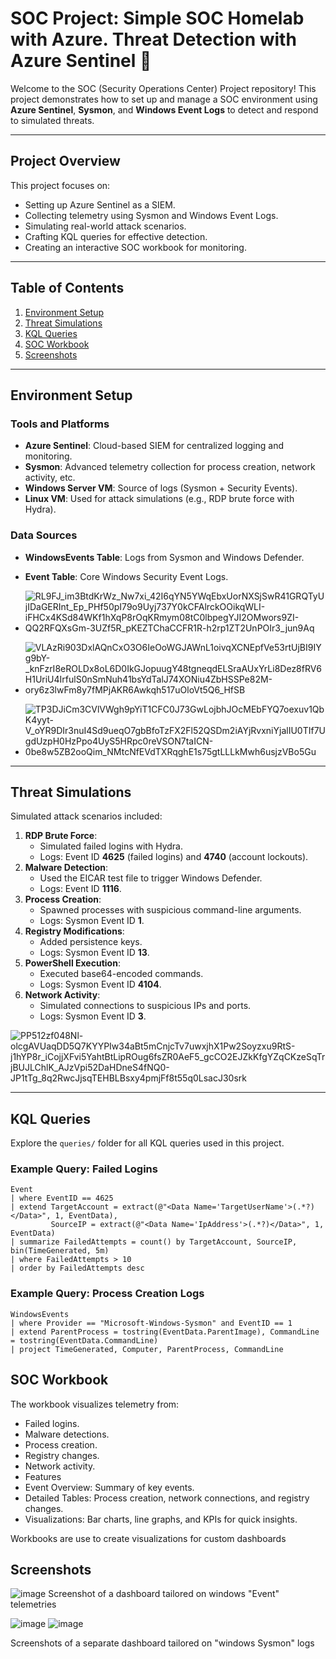# SOC Project: Simple SOC Homelab with Azure. Threat Detection with Azure Sentinel 🚀

Welcome to the SOC (Security Operations Center) Project repository! This project demonstrates how to set up and manage a SOC environment using **Azure Sentinel**, **Sysmon**, and **Windows Event Logs** to detect and respond to simulated threats.

---

## **Project Overview**
This project focuses on:
- Setting up Azure Sentinel as a SIEM.
- Collecting telemetry using Sysmon and Windows Event Logs.
- Simulating real-world attack scenarios.
- Crafting KQL queries for effective detection.
- Creating an interactive SOC workbook for monitoring.

---

## **Table of Contents**
1. [Environment Setup](#environment-setup)
2. [Threat Simulations](#threat-simulations)
3. [KQL Queries](#kql-queries)
4. [SOC Workbook](#soc-workbook)
5. [Screenshots](#screenshots)

---

## **Environment Setup**
### Tools and Platforms
- **Azure Sentinel**: Cloud-based SIEM for centralized logging and monitoring.
- **Sysmon**: Advanced telemetry collection for process creation, network activity, etc.
- **Windows Server VM**: Source of logs (Sysmon + Security Events).
- **Linux VM**: Used for attack simulations (e.g., RDP brute force with Hydra).

### Data Sources
- **WindowsEvents Table**: Logs from Sysmon and Windows Defender.
- **Event Table**: Core Windows Security Event Logs.

- ![RL9FJ_im3BtdKrWz_Nw7xi_42I6qYN5YWqEbxUorNXSjSwR41GRQTyUjIDaGERInt_Ep_PHf50pI79o9Uyj737Y0kCFAlrckOOikqWLI-iFHCx4KSd84WKf1hXqP8rOqKRmym08tC0lbpegYJI2OMwors9ZI-QQ2RFQXsGm-3UZf5R_pKEZTChaCCFR1R-h2rp1ZT2UnPOIr3_jun9Aq](https://github.com/user-attachments/assets/609b9163-bfff-47f2-a297-e770f75db7d4)
- ![VLAzRi903DxlAQnCxO3O6IeOoWGJAWnL1oivqXCNEpfVe53rtUjBI9IYg9bY-_knFzrI8eROLDx8oL6D0IkGJopuugY48tgneqdELSraAUxYrLi8Dez8fRV6H1UriU4IrfulS0nSmNuh41bsYdTalJ74XONiu4ZbHSSPe82M-ory6z3lwFm8y7fMPjAKR6Awkqh517uOloVt5Q6_HfSB](https://github.com/user-attachments/assets/e81f3b26-420e-4f57-a93a-fb6120093821)
- ![TP3DJiCm3CVlVWgh9pYiT1CFC0J73GwLojbhJOcMEbFYQ7oexuv1QbK4yyt-V_oYR9DIr3nuI4Sd9ueqO7gbBfoTzFX2Fl52QSDm2iAYjRvxniYjalIU0TIf7UgdUzpH0HzPpo4UyS5HRpc0reVSON7taICN-0be8w5ZB2ooQim_NMtcNfEVdTXRqghE1s75gtLLLkMwh6usjzVBo5Gu](https://github.com/user-attachments/assets/95da3e89-300d-4bca-9c04-d38943b4afa9)

---

## **Threat Simulations**
Simulated attack scenarios included:
1. **RDP Brute Force**:
   - Simulated failed logins with Hydra.
   - Logs: Event ID **4625** (failed logins) and **4740** (account lockouts).
2. **Malware Detection**:
   - Used the EICAR test file to trigger Windows Defender.
   - Logs: Event ID **1116**.
3. **Process Creation**:
   - Spawned processes with suspicious command-line arguments.
   - Logs: Sysmon Event ID **1**.
4. **Registry Modifications**:
   - Added persistence keys.
   - Logs: Sysmon Event ID **13**.
5. **PowerShell Execution**:
   - Executed base64-encoded commands.
   - Logs: Sysmon Event ID **4104**.
6. **Network Activity**:
   - Simulated connections to suspicious IPs and ports.
   - Logs: Sysmon Event ID **3**.


![PP512zf048Nl-olcgAVUaqDD5Q7KYYPIw34aBt5mCnjcTv7uwxjhX1Pw2Soyzxu9RtS-j1hYP8r_iCojjXFvi5YahtBtLipROug6fsZR0AeF5_gcCO2EJZkKfgYZqCKzeSqTrjBUJLChlK_AJzVpi52DaHDneS4fNQ0-JP1tTg_8q2RwcJjsqTEHBLBsxy4pmjFf8t55q0LsacJ30srk](https://github.com/user-attachments/assets/a4441a7d-8b05-47ad-b945-2eb41d751ba7)

---

## **KQL Queries**
Explore the `queries/` folder for all KQL queries used in this project.

### Example Query: Failed Logins
```kql
Event
| where EventID == 4625
| extend TargetAccount = extract(@"<Data Name='TargetUserName'>(.*?)</Data>", 1, EventData),
         SourceIP = extract(@"<Data Name='IpAddress'>(.*?)</Data>", 1, EventData)
| summarize FailedAttempts = count() by TargetAccount, SourceIP, bin(TimeGenerated, 5m)
| where FailedAttempts > 10
| order by FailedAttempts desc
```
### Example Query: Process Creation Logs
```kql
WindowsEvents
| where Provider == "Microsoft-Windows-Sysmon" and EventID == 1
| extend ParentProcess = tostring(EventData.ParentImage), CommandLine = tostring(EventData.CommandLine)
| project TimeGenerated, Computer, ParentProcess, CommandLine
```




## **SOC Workbook**
The workbook visualizes telemetry from:

- Failed logins.
- Malware detections.
- Process creation.
- Registry changes.
- Network activity.
- Features
- Event Overview: Summary of key events.
- Detailed Tables: Process creation, network connections, and registry changes.
- Visualizations: Bar charts, line graphs, and KPIs for quick insights.

Workbooks are use to create visualizations for custom dashboards



## **Screenshots**

![image](https://github.com/user-attachments/assets/f9caf048-a5cf-4c54-82c1-f8b026db7c4c)
Screenshot of a dashboard tailored on windows "Event" telemetries


![image](https://github.com/user-attachments/assets/655bb00b-2ed6-4077-af1d-d9efcffec738)
![image](https://github.com/user-attachments/assets/22696ca2-2bf3-4b41-baee-2fe04d1f13db)

Screenshots of a separate dashboard tailored on "windows Sysmon" logs
